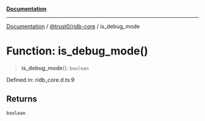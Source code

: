 [**Documentation**](../../../README.md)

***

[Documentation](../../../README.md) / [@trust0/ridb-core](../README.md) / is\_debug\_mode

# Function: is\_debug\_mode()

> **is\_debug\_mode**(): `boolean`

Defined in: ridb\_core.d.ts:9

## Returns

`boolean`
